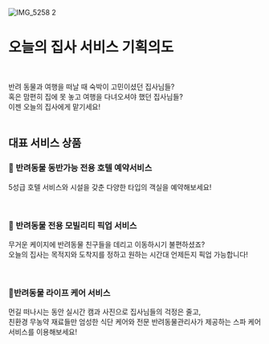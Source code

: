 ![IMG_5258 2](https://user-images.githubusercontent.com/55748886/216059408-1616791d-2a54-4b5e-bda1-ea2e96623e44.jpg)

# 오늘의 집사 서비스 기획의도
<br/>

반려 동물과 여행을 떠날 때 숙박이 고민이셨던 집사님들?
<br/>
혹은 맘편히 집에 못 놓고 여행을 다녀오셔야 했던 집사님들?
<br/>
이젠 오늘의 집사에게 맡기세요!
<br/>
<br/>


## 대표 서비스 상품


### 🎩 반려동물 동반가능 전용 호텔 예약서비스 
5성급 호텔 서비스와 시설을 갖춘 다양한 타입의 객실을 예약해보세요! <br/>

<br/>

### 👝 반려동물 전용 모빌리티 픽업 서비스
무거운 케이지에 반려동물 친구들을 데리고 이동하시기 불편하셨죠? <br/>
오늘의 집사는 목적지와 도착지를 정하고 원하는 시간대 언제든지 픽업 가능합니다! <br/>

<br/>

### 🍎반려동물 라이프 케어 서비스
먼길 떠나시는 동안 실시간 캠과 사진으로 집사님들의 걱정은 줄고, <br/>
친환경 무농약 재료들만 엄성한 식단 케어와 전문 반려동물관리사가 제공하는 스파 케어 서비스를 이용해보세요! <br/>
